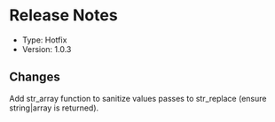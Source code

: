 # Release Notes

* Type: Hotfix
* Version: 1.0.3

## Changes

Add str_array function to sanitize values passes to str_replace (ensure string|array is returned).